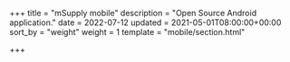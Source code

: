 +++
title = "mSupply mobile"
description = "Open Source Android application."
date = 2022-07-12
updated = 2021-05-01T08:00:00+00:00
sort_by = "weight"
weight = 1
template = "mobile/section.html"

+++
